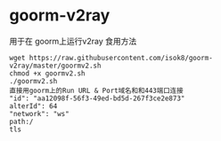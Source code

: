 # goorm-v2ray

用于在 goorm上运行v2ray
食用方法
```shell
wget https://raw.githubusercontent.com/isok8/goorm-v2ray/master/goormv2.sh
chmod +x goormv2.sh
./goormv2.sh
直接用goorm上的Run URL & Port域名和和443端口连接
"id": "aa12098f-56f3-49ed-bd5d-267f3ce2e873"
alterId": 64
"network": "ws"
path:/
tls
